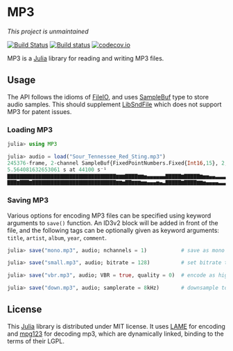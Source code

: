 # MP3

*This project is unmaintained*

[![Build Status](https://travis-ci.org/JuliaAudio/MP3.jl.svg?branch=master)](https://travis-ci.org/JuliaAudio/MP3.jl)
[![Build status](https://ci.appveyor.com/api/projects/status/qioy8vjpwg51s77p/branch/master?svg=true)](https://ci.appveyor.com/project/ssfrr/MP3-jl/branch/master)
[![codecov.io](http://codecov.io/github/JuliaAudio/MP3.jl/coverage.svg?branch=master)](http://codecov.io/github/JuliaAudio/MP3.jl?branch=master)

MP3 is a [Julia](http://julialang.org/) library for reading and writing MP3 files.

## Usage

The API follows the idioms of [FileIO](https://github.com/JuliaIO/FileIO.jl), and uses [SampleBuf](https://github.com/JuliaAudio/SampledSignals.jl) type to store audio samples. This should supplement [LibSndFile](https://github.com/JuliaAudio/LibSndFile.jl) which does not support MP3 for patent issues.

### Loading MP3

```julia
julia> using MP3

julia> audio = load("Sour_Tennessee_Red_Sting.mp3")
245376-frame, 2-channel SampleBuf{FixedPointNumbers.Fixed{Int16,15}, 2, SIUnits.SIQuantity{Int64,0,0,-1,0,0,0,0,0,0}}
5.564081632653061 s at 44100 s⁻¹
▇▇▇▇▇▇▇▇▇▇▇▇▇▇▇▇▇▇▇▇▇▇▇▇▇▇▇▇▇▇▇▇▇▇▇▆▆▆▇▇▇▇▆▆▅▄▄▄▄▄▄▇▇▇▇▇▆▇▇▇▇▇▆▅▅▄▄▃▃▃▃▃▂▂▂▁▂▁▁▁
▇▇▇▆▇▇▇▆▇▇▇▇▇▇▇▇▇▇▇▇▇▇▇▇▇▇▇▇▇▇▇▇▇▇▇▆▆▅▇▇▆▆▆▅▅▄▄▄▅▄▃▇▇▇▇▇▆▇▇▇▇▆▆▅▄▄▄▄▃▃▃▃▂▂▂▁▂▁▁▁
```

### Saving MP3

Various options for encoding MP3 files can be specified using keyword arguments to `save()` function. An ID3v2 block will be added in front of the file, and the following tags can be optionally given as keyword arguments: `title`, `artist`, `album`, `year`, `comment`.

```julia
julia> save("mono.mp3", audio; nchannels = 1)           # save as mono audio

julia> save("small.mp3", audio; bitrate = 128)          # set bitrate to 128kbps

julia> save("vbr.mp3", audio; VBR = true, quality = 0)  # encode as highest-quality VBR

julia> save("down.mp3", audio; samplerate = 8kHz)       # downsample to 8 kHz
```

## License

This [Julia](http://julialang.org/) library is distributed under MIT license. It uses [LAME](http://lame.sourceforge.net/) for encoding and [mpg123](https://www.mpg123.de/) for decoding mp3, which are dynamically linked, binding to the terms of their LGPL.
